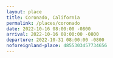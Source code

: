 ```yaml
---
layout: place
title: Coronado, California
permalink: /places/coronado
date: 2022-10-16 08:00:00 -0800
arrival: 2022-10-16 08:00:00 -0800
departure: 2022-10-31 08:00:00 -0800
noforeignland-place: 4855303457734656
---
```



